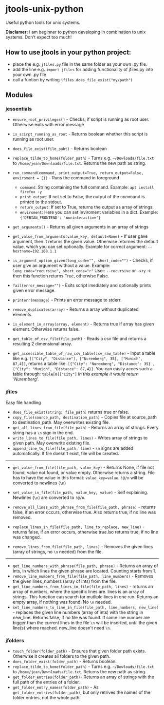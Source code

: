 # jtools-unix-python
Useful python tools for unix systems.

**Disclamer:** I am beginner to python developing in combination to unix systems.
Don't expect too much!

## How to use jtools in your python project:
- place the e.g.  `jfiles.py` file in the same folder as your own .py file.
- add the line e.g. `import jfiles` for adding functionality of jfiles.py into your own .py file
- call a funtion by writing `jfiles.does_file_exist("my/path")`

## Modules

### jessentials

- `ensure_root_privileges()` - Checks, if script is running as root user. Otherwise exits with error message
- `is_scirpt_running_as_root` - Returns boolean whether this script is running as root user.

- `does_file_exist(file_paht)` - Returns boolean

- `replace_tilde_to_home(folder_path)` - Turns e.g. `~/Dowloads/file.txt` to `/home/jean/Downloads/file.txt`. Returns the new path as string.

- `run_command(command, print_output=True, return_output=False, enviroment = {})` - Runs the command in foreground
    - `command`: String containing the full command. Example: `apt install firefox -y`
    - `print_output`: If not set to False, the output of the command is printed to the stdout.
    - `return_output`: If set to True, returns the output as array of strings.
    - `enviroment`: Here you can set Inviroment variables in a dict. Example: `{'DEBIAN_FRONTEND': 'noninteractive'}`

- `get_arguments()` - Returns all given arguments in an array of strings
- `get_value_from_arguments(value_key, default=None)` - If user gave argument, then it returns the given value. Otherwise returnes the default value, which you can set optionally. Example for correct argument: `--hostname=192.168.1.1`
- `is_argument_option_given(long_code="", short_code="")` - Checks, if user give an argument without a value. Example: `long_code="recursive", short_code="r"` User: `--recursive` or `-xry` -> then this function returns True, otherwise False.

- `fail(error_message="")` - Exits script imediately and optionally prints given error message.

- `printerr(message)` - Prints an error message to stderr.

- `remove_duplicates(array)` - Returns a array without duplicated elements.
- `is_element_in_array(array, element)` - Returns true if array has given element. Otherwise returns false.

- `get_table_of_csv_file(file_path)` - Reads a csv file and returns a resulting 2 dimensional array.

- `get_accessible_table_of_raw_csv_table(csv_raw_table)` - Input a table like e.g. `[["City", "Distance"], ["Nuremberg", 35], ["Munich", 87,4]]`, returns a table like: `[{"City": "Nuremberg", "Distance": 35} , {"City": "Munich", "Distance": 87,4}]`. You can easily acces such a table through: `table[0]["City"]` *In this example it would return 'Nuremberg'.*

### jfiles
Easy file handling

- `does_file_exist(string: file_path)` returns true or false.
- `copy_file(source_path, destination_path)` - Copies file at source_path to destination_path. May overwrites existing file.
- `get_all_lines_from_file(file_path)` - Returns an array of strings.
    Every string has a `\n` sign in the end.
- `write_lines_to_file(file_path, lines)` - Writes array of strings to given path. May overwrite existing file.
- `append_line_to_file(file_path, line)` - `\n` signs are added automatically.
    If file doesn't exist, file will be created.
---
- `get_value_from_file(file_path, value_key)` - Returns None, if file not found, value not found, or value empty. Otherwise returns a string. File has to have the value in this format: `value_key=value`. `!@/n` will be converted to newlines (`\n`)
- `set_value_in_file(file_path, value_key, value)` - Self explaining. Newlines (`\n`) are converted to `!@/n`.

- `remove_all_lines_with_phrase_from_file(file_path, phrase)` - returns false, if an error occurs, otherwise true. Also returns true, if no line was removed.
- `replace_lines_in_file(file_path, line_to_replace, new_line)` - returns false, if an error occurs, otherwise true.lso returns true, if no line was changed.
- `remove_lines_from_file(file_path, lines)` - Removes the given lines (array of strings, no `\n` needed) from the file.
---
- `get_line_numbers_with_phrase(file_path, phrase)` - Returns an array of ints, in which lines the given phrase are located. Counting starts from 1.
- `remove_line_numbers_from_file(file_path, line_numbers)` - Removes the given lines_numbers (array of ints) from the file.
- `get_line_numbers_from_lines_in_file(file_path, lines)` - returns an array of numbers, where the specific lines are. lines is an array of strings. This function can search for mutliple lines in one run. Returns an empty array, if nothing was found. No `\n` needed.
- `set_line_numbers_to_line_in_file(file_path, line_numbers, new_line)` - replaces the given line numbers (array of ints) with the string in new_line. Returns false, if no file was found. If some line number are bigger than the current lines in the file `\n` will be inserted, until the given line(s) where reached. new_line doesn't need `\n`.



### jfolders
- `touch_folder(folder_path)` - Ensures that given folder path exists. Otherwise it creates all folders to the given path.
- `does_folder_exist(folder_path)` - Returns boolean.
- `replace_tilde_to_home(folder_path)` - Turns e.g. `~/Dowloads/file.txt` to `/home/jean/Downloads/file.txt`. Returns the new path as string.
- `get_folder_entries(folder_path)`- Returns an array of strings with the full path of the entries of a folder.
- `get_folder_entry_names(folder_path)` - As `get_folder_entries(folder_path)`, but only retrives the names of the folder entries, not the whole path.
